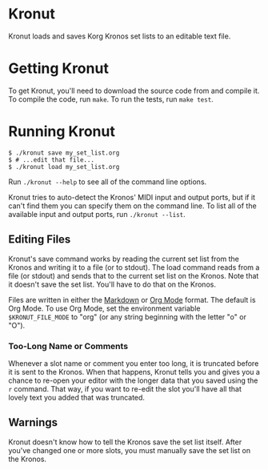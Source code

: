 # Kronut

Kronut loads and saves Korg Kronos set lists to an editable text file.

# Getting Kronut

To get Kronut, you'll need to download the source code from  and compile it.
To compile the code, run `make`. To run the tests, run `make test`.

# Running Kronut

```
$ ./kronut save my_set_list.org
$ # ...edit that file...
$ ./kronut load my_set_list.org
```

Run `./kronut --help` to see all of the command line options.

Kronut tries to auto-detect the Kronos' MIDI input and output ports, but if
it can't find them you can specify them on the command line. To list all of
the available input and output ports, run `./kronut --list`.

## Editing Files

Kronut's save command works by reading the current set list from the Kronos
and writing it to a file (or to stdout). The load command reads from a file
(or stdout) and sends that to the current set list on the Kronos. Note that
it doesn't save the set list. You'll have to do that on the Kronos.

Files are written in either the [Markdown](https://www.markdownguide.org/)
or [Org Mode](https://orgmode.org/) format. The default is Org Mode. To use
Org Mode, set the environment variable `$KRONUT_FILE_MODE` to "org" (or any
string beginning with the letter "o" or "O").

### Too-Long Name or Comments

Whenever a slot name or comment you enter too long, it is truncated before
it is sent to the Kronos. When that happens, Kronut tells you and gives you
a chance to re-open your editor with the longer data that you saved using
the `r` command. That way, if you want to re-edit the slot you'll have all
that lovely text you added that was truncated.

## Warnings

Kronut doesn't know how to tell the Kronos save the set list itself. After
you've changed one or more slots, you must manually save the set list on the
Kronos.
